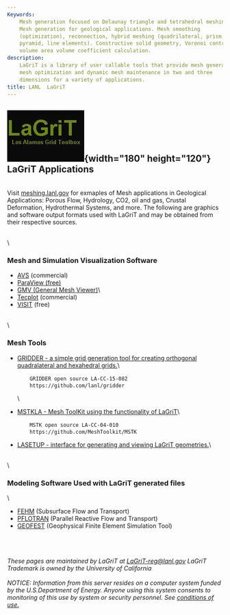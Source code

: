 ```yaml
---
Keywords: 
    Mesh generation focused on Delaunay triangle and tetrahedral meshing.
    Mesh generation for geological applications. Mesh smoothing
    (optimization), reconnection, hybrid meshing (quadrilateral, prism,
    pyramid, line elements). Constructive solid geometry, Voronoi control
    volume area volume coefficient calculation.
description: 
    LaGriT is a library of user callable tools that provide mesh generation,
    mesh optimization and dynamic mesh maintenance in two and three
    dimensions for a variety of applications.
title: LANL  LaGriT 
---
```


<div id="content-org">

![](images/lagrit2.jpg){width="180" height="120"}
LaGriT Applications
-------------------

\
Visit [meshing.lanl.gov](http://meshing.lanl.gov/proj/index.shtml) for
exmaples of Mesh applications in Geological Applications: Porous Flow,
Hydrology, CO2, oil and gas, Crustal Deformation, Hydrothermal Systems,
and more. The following are graphics and software output formats used
with LaGriT and may be obtained from their respective sources.

\
\
### Mesh and Simulation Visualization Software

-   [AVS](http://www.avs.com) (commercial)
-   [ParaView (free)](http://www.paraview.org)
-   [GMV (General Mesh
    Viewer)](http://www.generalmeshviewer.com/GMVHome.html)\
-   [Tecplot](http://www.tecplot.com) (commercial)
-   [VISIT](https://computing.llnl.gov/vis/visit.shtml) (free)

\
\
### Mesh Tools

-   [GRIDDER - a simple grid generation tool for creating orthogonal
    quadralateral and hexahedral
    grids.](https://meshing.lanl.gov/gridder/gridder.html)\

            GRIDDER open source LA-CC-15-082
            https://github.com/lanl/gridder

    \

-   [MSTKLA - Mesh ToolKit using the functionality of
    LaGriT](mstkla/index.html)\

            MSTK open source LA-CC-04-010
            https://github.com/MeshToolkit/MSTK

-   [LASETUP - interface for generating and viewing LaGriT
    geometries.](lasetup.shtml)\

\
\
### Modeling Software Used with LaGriT generated files

\
-   [FEHM](http://fehm.lanl.gov) (Subsurface Flow and Transport)
-   [PFLOTRAN](http://ees.lanl.gov/pflotran/) (Parallel Reactive Flow
    and Transport)
-   [GEOFEST](http://www.openchannelsoftware.com/projects/GeoFEST)
    (Geophysical Finite Element Simulation Tool)

\
\
\
*These pages are maintained by LaGriT at <LaGriT-reg@lanl.gov> LaGriT
Trademark is owned by the University of California\
\
NOTICE: Information from this server resides on a computer system funded
by the U.S.Department of Energy. Anyone using this system consents to
monitoring of this use by system or security personnel. See [conditions
of use.](http://www.lanl.gov/copyright.shtml)*

</div>
